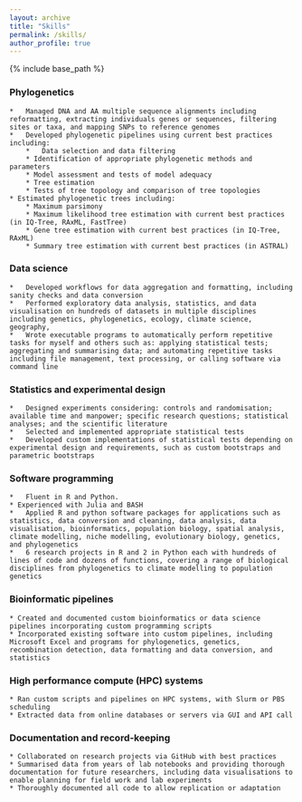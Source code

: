 ```yaml
---
layout: archive
title: "Skills"
permalink: /skills/
author_profile: true
---
```


{% include base_path %}

### Phylogenetics
    *	Managed DNA and AA multiple sequence alignments including reformatting, extracting individuals genes or sequences, filtering sites or taxa, and mapping SNPs to reference genomes
    *	Developed phylogenetic pipelines using current best practices including:
        *	Data selection and data filtering
        * Identification of appropriate phylogenetic methods and parameters
        * Model assessment and tests of model adequacy
        * Tree estimation
        * Tests of tree topology and comparison of tree topologies
    * Estimated phylogenetic trees including:
        * Maximum parsimony
        * Maximum likelihood tree estimation with current best practices (in IQ-Tree, RAxML, FastTree)
        * Gene tree estimation with current best practices (in IQ-Tree, RAxML)
        * Summary tree estimation with current best practices (in ASTRAL)

### Data science
    *	Developed workflows for data aggregation and formatting, including sanity checks and data conversion
    *	Performed exploratory data analysis, statistics, and data visualisation on hundreds of datasets in multiple disciplines including genetics, phylogenetics, ecology, climate science, geography, 
    *	Wrote executable programs to automatically perform repetitive tasks for myself and others such as: applying statistical tests; aggregating and summarising data; and automating repetitive tasks including file management, text processing, or calling software via command line

### Statistics and experimental design
    *	Designed experiments considering: controls and randomisation; available time and manpower; specific research questions; statistical analyses; and the scientific literature
    *	Selected and implemented appropriate statistical tests 
    *	Developed custom implementations of statistical tests depending on experimental design and requirements, such as custom bootstraps and parametric bootstraps

### Software programming
    *	Fluent in R and Python. 
    * Experienced with Julia and BASH
    *	Applied R and python software packages for applications such as statistics, data conversion and cleaning, data analysis, data visualisation, bioinformatics, population biology, spatial analysis, climate modelling, niche modelling, evolutionary biology, genetics, and phylogenetics
    *	6 research projects in R and 2 in Python each with hundreds of lines of code and dozens of functions, covering a range of biological disciplines from phylogenetics to climate modelling to population genetics

### Bioinformatic pipelines
    * Created and documented custom bioinformatics or data science pipelines incorporating custom programming scripts
    * Incorporated existing software into custom pipelines, including Microsoft Excel and programs for phylogenetics, genetics, recombination detection, data formatting and data conversion, and statistics

### High performance compute (HPC) systems
    * Ran custom scripts and pipelines on HPC systems, with Slurm or PBS scheduling
    * Extracted data from online databases or servers via GUI and API call

### Documentation and record-keeping
    * Collaborated on research projects via GitHub with best practices
    * Summarised data from years of lab notebooks and providing thorough documentation for future researchers, including data visualisations to enable planning for field work and lab experiments
    * Thoroughly documented all code to allow replication or adaptation
